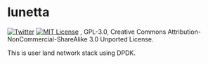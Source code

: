 # lunetta

[![Twitter](https://imgur.com/Ibo0Twr.png)](https://twitter.com/khwarizmi6514)
[![MIT License](https://img.shields.io/badge/license-MIT-blue.svg?style=flat)](http://choosealicense.com/licenses/mit/)
, GPL-3.0, Creative Commons Attribution-NonCommercial-ShareAlike 3.0 Unported License.  

This is user land network stack using DPDK.
